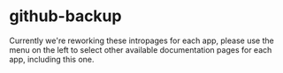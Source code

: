 # github-backup

Currently we're reworking these intropages for each app, please use the menu on the left to select other available documentation pages for each app, including this one.

